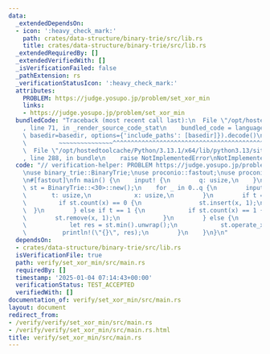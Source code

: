 ```yaml
---
data:
  _extendedDependsOn:
  - icon: ':heavy_check_mark:'
    path: crates/data-structure/binary-trie/src/lib.rs
    title: crates/data-structure/binary-trie/src/lib.rs
  _extendedRequiredBy: []
  _extendedVerifiedWith: []
  _isVerificationFailed: false
  _pathExtension: rs
  _verificationStatusIcon: ':heavy_check_mark:'
  attributes:
    PROBLEM: https://judge.yosupo.jp/problem/set_xor_min
    links:
    - https://judge.yosupo.jp/problem/set_xor_min
  bundledCode: "Traceback (most recent call last):\n  File \"/opt/hostedtoolcache/Python/3.13.1/x64/lib/python3.13/site-packages/onlinejudge_verify/documentation/build.py\"\
    , line 71, in _render_source_code_stat\n    bundled_code = language.bundle(stat.path,\
    \ basedir=basedir, options={'include_paths': [basedir]}).decode()\n          \
    \         ~~~~~~~~~~~~~~~^^^^^^^^^^^^^^^^^^^^^^^^^^^^^^^^^^^^^^^^^^^^^^^^^^^^^^^^^^^^^^^^^^\n\
    \  File \"/opt/hostedtoolcache/Python/3.13.1/x64/lib/python3.13/site-packages/onlinejudge_verify/languages/rust.py\"\
    , line 288, in bundle\n    raise NotImplementedError\nNotImplementedError\n"
  code: "// verification-helper: PROBLEM https://judge.yosupo.jp/problem/set_xor_min\n\
    \nuse binary_trie::BinaryTrie;\nuse proconio::fastout;\nuse proconio::input;\n\
    \n#[fastout]\nfn main() {\n    input! {\n        q: usize,\n    }\n    let mut\
    \ st = BinaryTrie::<30>::new();\n    for _ in 0..q {\n        input! {\n     \
    \       t: usize,\n            x: usize,\n        }\n        if t == 0 {\n   \
    \         if st.count(x) == 0 {\n                st.insert(x, 1);\n          \
    \  }\n        } else if t == 1 {\n            if st.count(x) == 1 {\n        \
    \        st.remove(x, 1);\n            }\n        } else {\n            st.operate_xor(x);\n\
    \            let res = st.min().unwrap();\n            st.operate_xor(x);\n  \
    \          println!(\"{}\", res);\n        }\n    }\n}\n"
  dependsOn:
  - crates/data-structure/binary-trie/src/lib.rs
  isVerificationFile: true
  path: verify/set_xor_min/src/main.rs
  requiredBy: []
  timestamp: '2025-01-04 07:14:43+00:00'
  verificationStatus: TEST_ACCEPTED
  verifiedWith: []
documentation_of: verify/set_xor_min/src/main.rs
layout: document
redirect_from:
- /verify/verify/set_xor_min/src/main.rs
- /verify/verify/set_xor_min/src/main.rs.html
title: verify/set_xor_min/src/main.rs
---
```

